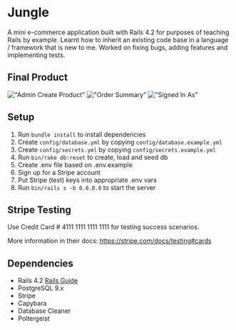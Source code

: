 # Jungle

A mini e-commerce application built with Rails 4.2 for purposes of teaching Rails by example. Learnt how to inherit an existing code base in a language / framework that is new to me. Worked on fixing bugs, adding features and implementing tests.

## Final Product

!["Admin Create Product"]()
!["Order Summary"]()
!["Signed In As"]()


## Setup

1. Run `bundle install` to install dependencies
2. Create `config/database.yml` by copying `config/database.example.yml`
3. Create `config/secrets.yml` by copying `config/secrets.example.yml`
4. Run `bin/rake db:reset` to create, load and seed db
5. Create .env file based on .env.example
6. Sign up for a Stripe account
7. Put Stripe (test) keys into appropriate .env vars
8. Run `bin/rails s -b 0.0.0.0` to start the server

## Stripe Testing

Use Credit Card # 4111 1111 1111 1111 for testing success scenarios.

More information in their docs: <https://stripe.com/docs/testing#cards>

## Dependencies

* Rails 4.2 [Rails Guide](http://guides.rubyonrails.org/v4.2/)
* PostgreSQL 9.x
* Stripe
* Capybara
* Database Cleaner
* Poltergeist
